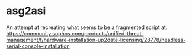 # asg2asi

An attempt at recreating what seems to be a fragmented script at: https://community.sophos.com/products/unified-threat-management/f/hardware-installation-up2date-licensing/28778/headless-serial-console-installation
